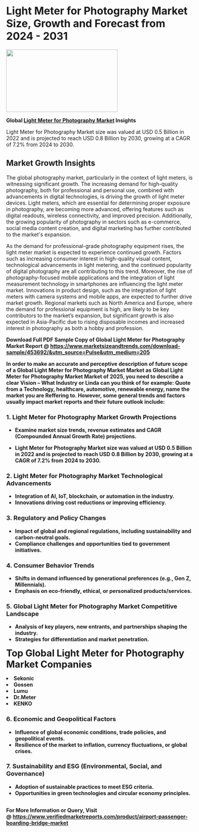 <H1>Light Meter for Photography Market Size, Growth and Forecast from 2024 - 2031</H1><img class="aligncenter size-medium wp-image-584254" src="https://thirdeyenews.in/wp-content/uploads/2024/09/Global-Market-Research-300x168.jpeg" alt="" width="300" height="168" /><p><strong>Global&nbsp;<a href="https://www.marketsizeandtrends.com/download-sample/453692/&amp;utm_source=Pulse&amp;utm_medium=205">Light Meter for Photography Market</a> Insights</strong></p><p>Light Meter for Photography Market size was valued at USD 0.5 Billion in 2022 and is projected to reach USD 0.8 Billion by 2030, growing at a CAGR of 7.2% from 2024 to 2030.</p><p><h2>Market Growth Insights</h2> <p>The global photography market, particularly in the context of light meters, is witnessing significant growth. The increasing demand for high-quality photography, both for professional and personal use, combined with advancements in digital technologies, is driving the growth of light meter devices. Light meters, which are essential for determining proper exposure in photography, are becoming more advanced, offering features such as digital readouts, wireless connectivity, and improved precision. Additionally, the growing popularity of photography in sectors such as e-commerce, social media content creation, and digital marketing has further contributed to the market's expansion.</p> <p><strong></strong></p> <p>As the demand for professional-grade photography equipment rises, the light meter market is expected to experience continued growth. Factors such as increasing consumer interest in high-quality visual content, technological advancements in light metering, and the continued popularity of digital photography are all contributing to this trend. Moreover, the rise of photography-focused mobile applications and the integration of light measurement technology in smartphones are influencing the light meter market. Innovations in product design, such as the integration of light meters with camera systems and mobile apps, are expected to further drive market growth. Regional markets such as North America and Europe, where the demand for professional equipment is high, are likely to be key contributors to the market’s expansion, but significant growth is also expected in Asia-Pacific due to rising disposable incomes and increased interest in photography as both a hobby and profession.</p> <p><strong></p><p><span class=""><strong>Download Full PDF Sample Copy of Global Light Meter for Photography Market Report</strong> @ <a href="https://www.marketsizeandtrends.com/download-sample/453692/&amp;utm_source=Pulse&amp;utm_medium=205" target="_blank">https://www.marketsizeandtrends.com/download-sample/453692/&amp;utm_source=Pulse&amp;utm_medium=205</a></span></p><p>In order to make an accurate and perceptive description of future scope of a Global&nbsp;Light Meter for Photography Market Market as Global&nbsp;Light Meter for Photography Market Market of 2025, you need to describe a clear Vision &ndash; What Industry or Linda can you think of for example: Quote from a Technology, healthcare, automotive, renewable energy, name the market you are Reffering to. However, some general trends and factors usually impact market reports and their future outlook include:</p><h3>1.&nbsp;<strong>Light Meter for Photography Market Growth Projections</strong></h3><ul><li>Examine market size trends, revenue estimates and CAGR (Compounded Annual Growth Rate) projections.</li><li><p>Light Meter for Photography Market size was valued at USD 0.5 Billion in 2022 and is projected to reach USD 0.8 Billion by 2030, growing at a CAGR of 7.2% from 2024 to 2030.</p></li></ul><h3>2.&nbsp;<strong>Light Meter for Photography Market Technological Advancements</strong></h3><ul><li>Integration of AI, IoT, blockchain, or automation in the industry.</li><li>Innovations driving cost reductions or improving efficiency.</li></ul><h3>3.&nbsp;<strong>Regulatory and Policy Changes</strong></h3><ul><li>Impact of global and regional regulations, including sustainability and carbon-neutral goals.</li><li>Compliance challenges and opportunities tied to government initiatives.</li></ul><h3>4.&nbsp;<strong>Consumer Behavior Trends</strong></h3><ul><li>Shifts in demand influenced by generational preferences (e.g., Gen Z, Millennials).</li><li>Emphasis on eco-friendly, ethical, or personalized products/services.</li></ul><h3>5.&nbsp;<strong>Global Light Meter for Photography Market Competitive Landscape</strong></h3><ul><li>Analysis of key players, new entrants, and partnerships shaping the industry.</li><li>Strategies for differentiation and market penetration.</li></ul><p data-pm-slice="1 1 []"><span style="color: inherit; font-family: inherit; font-size: 25px;">Top Global Light Meter for Photography Market Companies</span></p><div class="" data-test-id=""><p><li>Sekonic</li><li> Gossen</li><li> Lumu</li><li> Dr.Meter</li><li> KENKO</li></p></div><h3>6.&nbsp;<strong>Economic and Geopolitical Factors</strong></h3><ul><li>Influence of global economic conditions, trade policies, and geopolitical events.</li><li>Resilience of the market to inflation, currency fluctuations, or global crises.</li></ul><h3>7.&nbsp;<strong>Sustainability and ESG (Environmental, Social, and Governance)</strong></h3><ul><li>Adoption of sustainable practices to meet ESG criteria.</li><li>Opportunities in green technologies and circular economy principles.</li></ul><h2><strong style="font-size: 14px;">For More Information or Query, Visit @&nbsp;</strong><a style="background-color: #ffffff; font-size: 14px;" href="https://www.marketsizeandtrends.com/report/light-meter-for-photography-market/" target="_blank">https://www.verifiedmarketreports.com/product/airport-passenger-boarding-bridge-market</a></h2>
